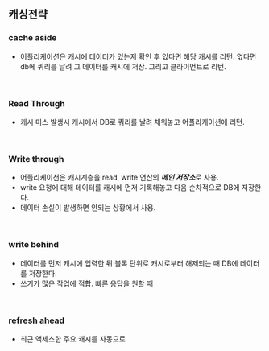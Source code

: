 ## 캐싱전략
### cache aside
  - 어플리케이션은 캐시에 데이터가 있는지 확인 후 있다면 해당 캐시를 리턴. 없다면 db에 쿼리를 날려 그 데이터를 캐시에 저장. 그리고 클라이언트로 리턴.

<br>

### Read Through
  - 캐시 미스 발생시 캐시에서 DB로 쿼리를 날려 채워놓고 어플리케이션에 리턴.

<br>

### Write through
  - 어플리케이션은 캐시계층을 read, write 연산의 ***메인 저장소***로 사용.
  - write 요청에 대해 데이터를 캐시에 먼저 기록해놓고 다음 순차적으로 DB에 저장한다.
  - 데이터 손실이 발생하면 안되는 상황에서 사용.

<br>

### write behind
  - 데이터를 먼저 캐시에 입력한 뒤 블록 단위로 캐시로부터 해제되는 때 DB에 데이터를 저장한다.
  - 쓰기가 많은 작업에 적합. 빠른 응답을 원할 때

<br>

### refresh ahead
  - 최근 액세스한 주요 캐시를 자동으로